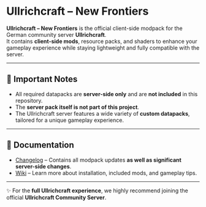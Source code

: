 # Ullrichcraft – New Frontiers

**Ullrichcraft – New Frontiers** is the official client-side modpack for the German community server **Ullrichcraft**.  
It contains **client-side mods**, resource packs, and shaders to enhance your gameplay experience while staying lightweight and fully compatible with the server.

---

## 🔹 Important Notes
- All required datapacks are **server-side only** and are **not included** in this repository.  
- The **server pack itself is not part of this project**.  
- The Ullrichcraft server features a wide variety of **custom datapacks**, tailored for a unique gameplay experience.  

---

## 📖 Documentation
- [Changelog](./CHANGELOG.md) – Contains all modpack updates **as well as significant server-side changes**.  
- [Wiki](./wiki) – Learn more about installation, included mods, and gameplay tips.  

---

✨ For the **full Ullrichcraft experience**, we highly recommend joining the official **Ullrichcraft Community Server**.
